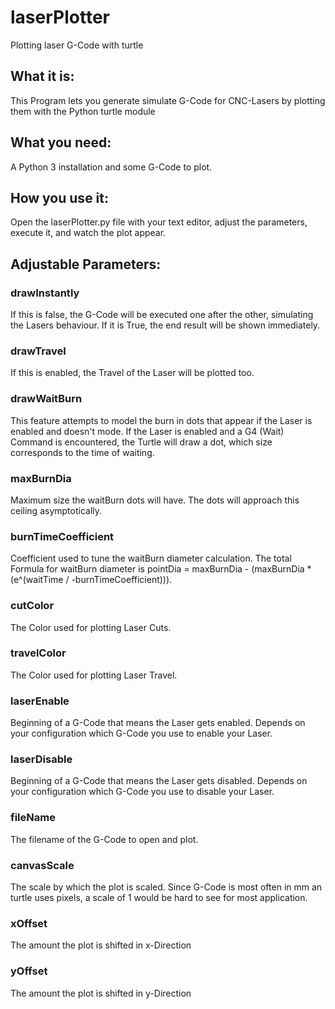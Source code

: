 # laserPlotter
Plotting laser G-Code with turtle
## What it is:
This Program lets you generate simulate G-Code for CNC-Lasers by plotting them with the Python turtle module
## What you need:
A Python 3 installation and some G-Code to plot.
## How you use it:
Open the laserPlotter.py file with your text editor, adjust the parameters, execute it, and watch the plot appear.
## Adjustable Parameters:
### drawInstantly
If this is false, the G-Code will be executed one after the other, simulating the Lasers behaviour.
If it is True, the end result will be shown immediately.
### drawTravel
If this is enabled, the Travel of the Laser will be plotted too.
### drawWaitBurn
This feature attempts to model the burn in dots that appear if the Laser is enabled and doesn't mode. If the Laser is enabled and a G4 (Wait) Command is encountered, the Turtle will draw a dot, which size corresponds to the time of waiting.
### maxBurnDia
Maximum size the waitBurn dots will have. The dots will approach this ceiling asymptotically.
### burnTimeCoefficient
Coefficient used to tune the waitBurn diameter calculation. The total Formula for waitBurn diameter is pointDia = maxBurnDia - (maxBurnDia * (e^(waitTime / -burnTimeCoefficient))).
### cutColor
The Color used for plotting Laser Cuts.
### travelColor
The Color used for plotting Laser Travel.
### laserEnable
Beginning of a G-Code that means the Laser gets enabled.
Depends on your configuration which G-Code you use to enable your Laser.
### laserDisable
Beginning of a G-Code that means the Laser gets disabled.
Depends on your configuration which G-Code you use to disable your Laser.
### fileName
The filename of the G-Code to open and plot.
### canvasScale
The scale by which the plot is scaled. Since G-Code is most often in mm an turtle uses pixels,
a scale of 1 would be hard to see for most application.
### xOffset
The amount the plot is shifted in x-Direction
### yOffset
The amount the plot is shifted in y-Direction
